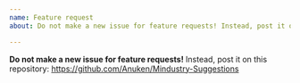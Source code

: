 ```yaml
---
name: Feature request
about: Do not make a new issue for feature requests! Instead, post it on the suggestions repository, see the README.

---
```


**Do not make a new issue for feature requests!** Instead, post it on this repository: https://github.com/Anuken/Mindustry-Suggestions

